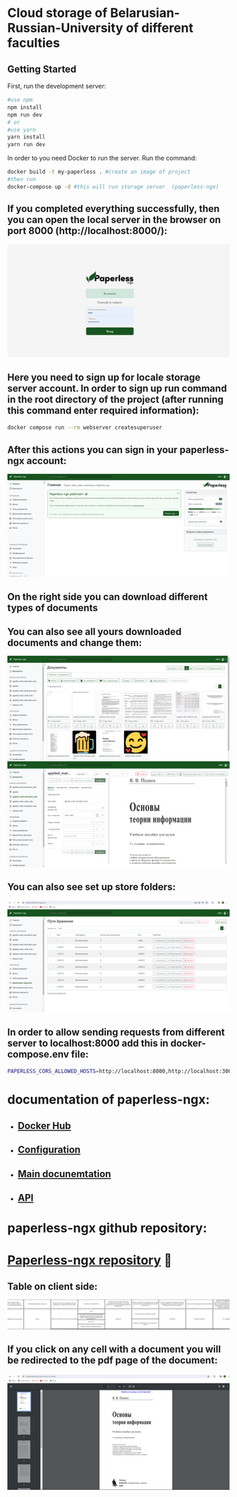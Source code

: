 


#  Cloud storage of Belarusian-Russian-University of different faculties
## Getting Started
First, run the development server:
```bash
#use npm 
npm install
npm run dev
# or
#use yarn
yarn install
yarn run dev
```
In order to you need Docker to run the server. Run the command:

```bash
docker build -t my-paperless . #create an image of project
#then run 
docker-compose up -d #this will run storage server  (paperless-ngx)
```

## If you completed everything successfully, then you can open the local server in the browser on port 8000 (http://localhost:8000/):
![image](./src/assets/readme/auth.png)

## Here you need to sign up for locale storage server account. In order to sign up run command in the root directory of the project (after running this command enter required information):
```bash
docker compose run --rm webserver createsuperuser
```
## After this actions you can sign in your paperless-ngx account:
![image](./src/assets/readme/paperless-ngx.png)
## On the right side you can download different types of documents
## You can also see all yours downloaded documents and change them:
![image](./src/assets/readme/documents.png)
![image](./src/assets/readme/changing.png)

## You can also see set up store folders:
![image](./src/assets/readme/folders.png)
## In order to allow sending requests from different server to localhost:8000 add this in docker-compose.env file:
```bash
PAPERLESS_CORS_ALLOWED_HOSTS=http://localhost:8000,http://localhost:3000 #localhost:8000 - paperless-ngx server, localhost:3000 your server
```

# documentation of paperless-ngx:
- ## [Docker Hub](https://docs.paperless-ngx.com/setup/#docker_hub)
- ## [Configuration](https://docs.paperless-ngx.com/configuration/)
- ## [Main docunemtation](https://docs.paperless-ngx.com/)
- ## [API](https://docs.paperless-ngx.com/api/)

# paperless-ngx github repository: 
# [Paperless-ngx repository](https://github.com/paperless-ngx/paperless-ngx) 🔗
## Table on client side:
![image](./src/assets/readme/table.png)
## If you click on any cell with a document you will be redirected to the pdf page of the document:
![image](./src/assets/readme/pdf.png)
